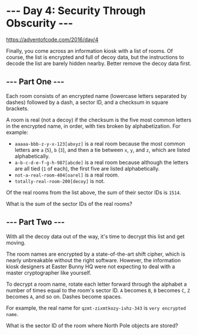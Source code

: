# --- Day 4: Security Through Obscurity ---
https://adventofcode.com/2016/day/4

Finally, you come across an information kiosk with a list of rooms. Of course, the list is encrypted and full of decoy data, but the instructions to decode the list are barely hidden nearby. Better remove the decoy data first.

## --- Part One ---
Each room consists of an encrypted name (lowercase letters separated by dashes) followed by a dash, a sector ID, and a checksum in square brackets.

A room is real (not a decoy) if the checksum is the five most common letters in the encrypted name, in order, with ties broken by alphabetization. For example:

* `aaaaa-bbb-z-y-x-123[abxyz]` is a real room because the most common letters are `a` (`5`), `b` (`3`), and then a tie between `x`, `y`, and `z`, which are listed alphabetically.
* `a-b-c-d-e-f-g-h-987[abcde]` is a real room because although the letters are all tied (`1` of each), the first five are listed alphabetically.
* `not-a-real-room-404[oarel]` is a real room.
* `totally-real-room-200[decoy]` is not.

Of the real rooms from the list above, the sum of their sector IDs is `1514`.

What is the sum of the sector IDs of the real rooms?

## --- Part Two ---
With all the decoy data out of the way, it's time to decrypt this list and get moving.

The room names are encrypted by a state-of-the-art shift cipher, which is nearly unbreakable without the right software. However, the information kiosk designers at Easter Bunny HQ were not expecting to deal with a master cryptographer like yourself.

To decrypt a room name, rotate each letter forward through the alphabet a number of times equal to the room's sector ID. `A` becomes `B`, `B` becomes `C`, `Z` becomes `A`, and so on. Dashes become spaces.

For example, the real name for `qzmt-zixmtkozy-ivhz-343` is `very encrypted name`.

What is the sector ID of the room where North Pole objects are stored?
